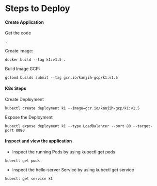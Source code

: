 # Steps to Deploy


#### Create Application

Get the code

```
.
```

Create image:

```
docker build --tag k1:v1.5 .
```

Build Image GCP:
```
gcloud builds submit --tag gcr.io/kanjih-gcp/k1:v1.5
```

#### K8s Steps

Create Deployment

```
kubectl create deployment k1 --image=gcr.io/kanjih-gcp/k1:v1.5
```

Expose the Deployment

```
kubectl expose deployment k1 --type LoadBalancer --port 80 --target-port 8080

```

#### Inspect and view the application

*  Inspect the running Pods by using kubectl get pods
```
kubectl get pods
```

 *  Inspect the hello-server Service by using kubectl get service
```
kubectl get service k1

```